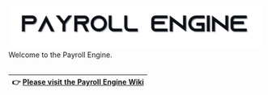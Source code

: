   <picture>
    <source media="(prefers-color-scheme: dark)" srcset="https://github.com/Payroll-Engine/PayrollEngine/blob/main/images/logo/NameInversShadow.png">
    <source media="(prefers-color-scheme: light)" srcset="https://github.com/Payroll-Engine/PayrollEngine/blob/main/images/logo/NameNormalShadow.png">
    <img alt="Payroll Engine" src="https://github.com/Payroll-Engine/PayrollEngine/blob/main/images/logo/NameNormalShadow.png" width="500px" />
  </picture>

<br />
Welcome to the Payroll Engine.

<br />
<br />

| :point_right: **[Please visit the Payroll Engine Wiki](https://github.com/Payroll-Engine/PayrollEngine/wiki)** |
|:------------------------|
